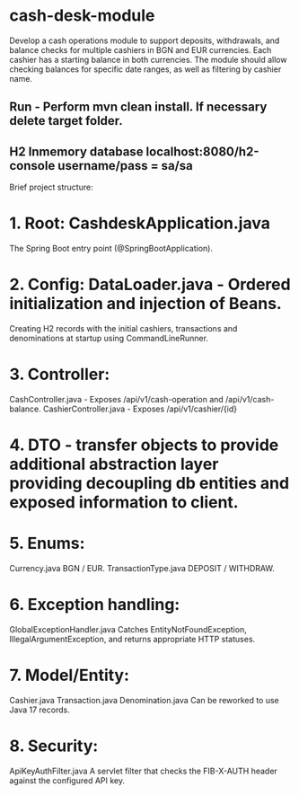 # cash-desk-module
Develop a cash operations module to support deposits, withdrawals, and balance checks for multiple cashiers in BGN and EUR currencies. Each cashier has a starting balance in both currencies. The module should allow checking balances for specific date ranges, as well as filtering by cashier name.

## Run - Perform mvn clean install. If necessary delete target folder.  
## H2 Inmemory database localhost:8080/h2-console  username/pass = sa/sa

Brief project structure:
# 1. Root: CashdeskApplication.java
The Spring Boot entry point (@SpringBootApplication).

# 2. Config: DataLoader.java - Ordered initialization and injection of Beans.
Creating H2 records with the initial cashiers, transactions and denominations at startup using CommandLineRunner.

# 3. Controller: 
CashController.java - Exposes /api/v1/cash-operation and /api/v1/cash-balance.
CashierController.java - Exposes /api/v1/cashier/{id} 

# 4. DTO - transfer objects to provide additional abstraction layer providing decoupling db entities and exposed information to client.

# 5. Enums: 
Currency.java
BGN / EUR.
TransactionType.java
DEPOSIT / WITHDRAW.

# 6. Exception handling:
GlobalExceptionHandler.java
Catches EntityNotFoundException, IllegalArgumentException, and returns appropriate HTTP statuses.

# 7. Model/Entity:
Cashier.java
Transaction.java
Denomination.java  Can be reworked to use Java 17 records.

# 8. Security:
ApiKeyAuthFilter.java A servlet filter that checks the FIB-X-AUTH header against the configured API key.
